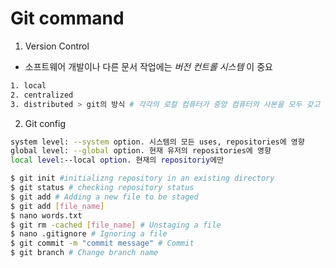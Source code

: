 # Git command
1. Version Control
- 소프트웨어 개발이나 다른 문서 작업에는 *버전 컨트롤 시스템* 이 중요 
```sh
1. local
2. centralized
3. distributed > git의 방식 # 각각의 로컬 컴퓨터가 중앙 컴퓨터의 사본을 모두 갖고 있음
```

2. Git config
```sh
system level: --system option. 시스템의 모든 uses, repositories에 영향
global level: --global option. 현재 유저의 repositories에 영향
local level:--local option. 현재의 repositoriy에만 
```

```sh
$ git init #initializng repository in an existing directory
$ git status # checking repository status
$ git add # Adding a new file to be staged
$ git add [file_name] 
$ nano words.txt
$ git rm -cached [file_name] # Unstaging a file
$ nano .gitignore # Ignoring a file
$ git commit -m "commit message" # Commit
$ git branch # Change branch name
```


